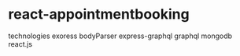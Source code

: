 # react-appointmentbooking
technologies
exoress
bodyParser
express-graphql
graphql
mongodb
react.js
